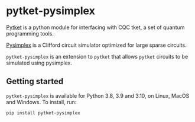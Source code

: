 # pytket-pysimplex

[Pytket](https://cqcl.github.io/tket/pytket/api/index.html) is a python module for interfacing
with CQC tket, a set of quantum programming tools.

[Pysimplex](https://github.com/CQCL/simplex) is a Clifford circuit simulator
optimized for large sparse circuits.

`pytket-pysimplex` is an extension to `pytket` that allows `pytket` circuits to
be simulated using pysimplex.

## Getting started

`pytket-pysimplex` is available for Python 3.8, 3.9 and 3.10, on Linux, MacOS
and Windows. To install, run:

```pip install pytket-pysimplex```
